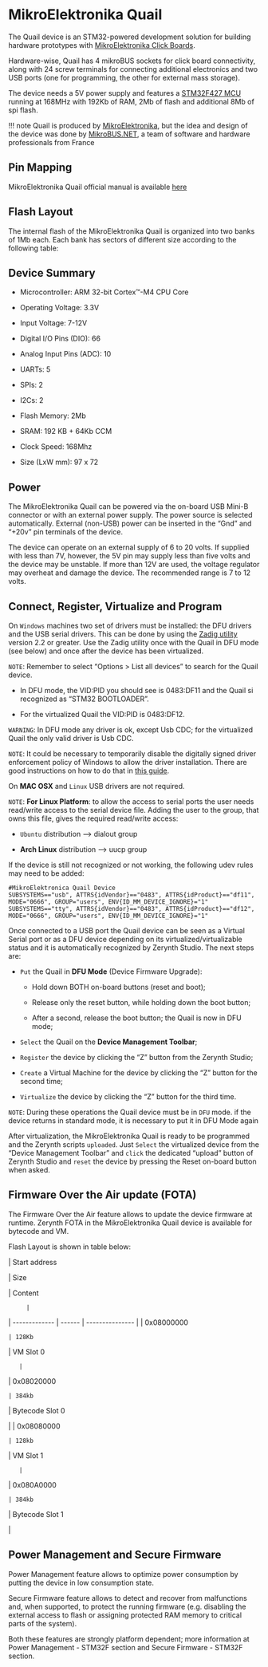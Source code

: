 # MikroElektronika Quail

The Quail device is an STM32-powered development solution for building hardware prototypes with [MikroElektronika Click Boards](https://shop.mikroe.com/click).

Hardware-wise, Quail has 4 mikroBUS sockets for click board connectivity, along with 24 screw terminals for connecting additional electronics and two USB ports (one for programming, the other for external mass storage).

The device needs a 5V power supply and features a [STM32F427 MCU](http://www.st.com/content/ccc/resource/technical/document/datasheet/03/b4/b2/36/4c/72/49/29/DM00071990.pdf/files/DM00071990.pdf/jcr:content/translations/en.DM00071990.pdf) running at 168MHz with 192Kb of RAM, 2Mb of flash and additional 8Mb of spi flash.

!!! note
	Quail is produced by [MikroElektronika](http://www.mikroe.com/quail/), but the idea and design of the device was done by [MikroBUS.NET](https://mikrobusnet.org), a team of software and hardware professionals from France

## Pin Mapping

MikroElektronika Quail official manual is available [here](http://download.mikroe.com/documents/starter-boards/other/quail/quail-board-manual-v100.pdf)

## Flash Layout

The internal flash of the MikroElektronika Quail is organized into two banks of 1Mb each. Each bank has sectors of different size according to the following table:

## Device Summary


* Microcontroller: ARM 32-bit Cortex™-M4 CPU Core


* Operating Voltage: 3.3V


* Input Voltage: 7-12V


* Digital I/O Pins (DIO): 66


* Analog Input Pins (ADC): 10


* UARTs: 5


* SPIs: 2


* I2Cs: 2


* Flash Memory: 2Mb


* SRAM: 192 KB + 64Kb CCM


* Clock Speed: 168Mhz


* Size (LxW mm): 97 x 72

## Power

The MikroElektronika Quail can be powered via the on-board USB Mini-B connector or with an external power supply. The power source is selected automatically.
External (non-USB) power can be inserted in the “Gnd” and “+20v” pin terminals of the device.

The device can operate on an external supply of 6 to 20 volts.
If supplied with less than 7V, however, the 5V pin may supply less than five volts and the device may be unstable. If more than 12V are used, the voltage regulator may overheat and damage the device. The recommended range is 7 to 12 volts.

## Connect, Register, Virtualize and Program

On ```Windows``` machines two set of drivers must be installed: the DFU drivers and the USB serial drivers. This can be done by using the [Zadig utility](http://zadig.akeo.ie/) version 2.2 or greater. Use the Zadig utility once with the Quail in DFU mode (see below) and once after the device has been virtualized.

```NOTE```: Remember to select “Options > List all devices” to search for the Quail device.


* In DFU mode, the VID:PID you should see is 0483:DF11 and the Quail si recognized as “STM32 BOOTLOADER”.


* For the virtualized Quail the VID:PID is 0483:DF12.

```WARNING```: In DFU mode any driver is ok, except Usb CDC; for the virtualized Quail the only valid driver is Usb CDC.

```NOTE```: It could be necessary to temporarily disable the digitally signed driver enforcement policy of Windows to allow the driver installation. There are good instructions on how to do that in [this guide](http://www.howtogeek.com/167723/how-to-disable-driver-signature-verification-on-64-bit-windows-8.1-so-that-you-can-install-unsigned-drivers/).

On **MAC OSX** and ```Linux``` USB drivers are not required.

```NOTE```: **For Linux Platform**: to allow the access to serial ports the user needs read/write access to the serial device file. Adding the user to the group, that owns this file, gives the required read/write access:


* ```Ubuntu``` distribution –> dialout group


* **Arch Linux** distribution –> uucp group

If the device is still not recognized or not working, the following udev rules may need to be added:

```
#MikroElektronica Quail Device
SUBSYSTEMS=="usb", ATTRS{idVendor}=="0483", ATTRS{idProduct}=="df11", MODE="0666", GROUP="users", ENV{ID_MM_DEVICE_IGNORE}="1"
SUBSYSTEMS=="tty", ATTRS{idVendor}=="0483", ATTRS{idProduct}=="df12", MODE="0666", GROUP="users", ENV{ID_MM_DEVICE_IGNORE}="1"
```

Once connected to a USB port the Quail device can be seen as a Virtual Serial port or as a DFU device depending on its virtualized/virtualizable status and it is automatically recognized by Zerynth Studio. The next steps are:


* ```Put``` the Quail in **DFU Mode** (Device Firmware Upgrade):


    * Hold down BOTH on-board buttons (reset and boot);


    * Release only the reset button, while holding down the boot button;


    * After a second, release the boot button; the Quail is now in DFU mode;


* ```Select``` the Quail on the **Device Management Toolbar**;


* ```Register``` the device by clicking the “Z” button from the Zerynth Studio;


* ```Create``` a Virtual Machine for the device by clicking the “Z” button for the second time;


* ```Virtualize``` the device by clicking the “Z” button for the third time.

```NOTE```: During these operations the Quail device must be in ```DFU``` mode. if the device returns in standard mode, it is necessary to put it in DFU Mode again

After virtualization, the MikroElektronika Quail is ready to be programmed and the  Zerynth scripts ```uploaded```. Just ```Select``` the virtualized device from the “Device Management Toolbar” and ```click``` the dedicated “upload” button of Zerynth Studio and ```reset``` the device by pressing the Reset on-board button when asked.

## Firmware Over the Air update (FOTA)

The Firmware Over the Air feature allows to update the device firmware at runtime. Zerynth FOTA in the MikroElektronika Quail device is available for bytecode and VM.

Flash Layout is shown in table below:

| Start address

 | Size

   | Content

         |
| ------------- | ------ | --------------- |
| 0x08000000

    | 128Kb

  | VM Slot 0

       |
| 0x08020000

    | 384kb

  | Bytecode Slot 0

 |
| 0x08080000

    | 128kb

  | VM Slot 1

       |
| 0x080A0000

    | 384kb

  | Bytecode Slot 1

 |
## Power Management and Secure Firmware

Power Management feature allows to optimize power consumption by putting the device in low consumption state.

Secure Firmware feature allows to detect and recover from malfunctions and, when supported, to protect the running firmware (e.g. disabling the external access to flash or assigning protected RAM memory to critical parts of the system).

Both these features are strongly platform dependent; more information at Power Management - STM32F section and Secure Firmware - STM32F section.
<!--stackedit_data:
eyJoaXN0b3J5IjpbLTEyNzk2MjEwMjIsMTEwMTA2MjYzNl19
-->
